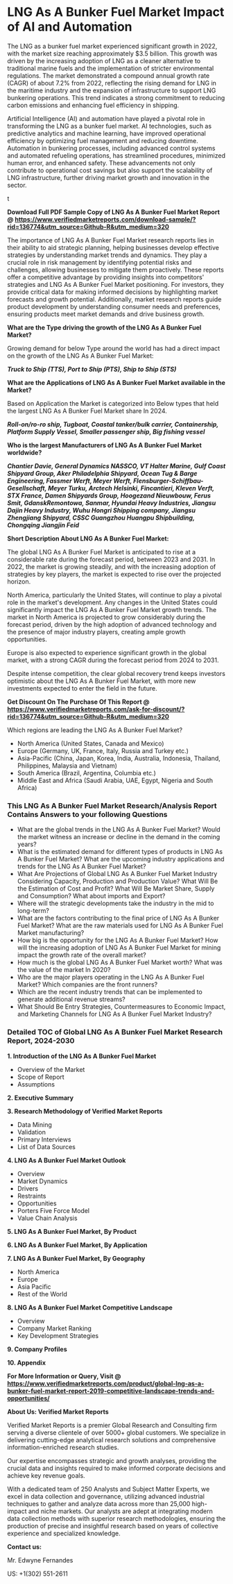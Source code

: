 <meta name="title" content="Global LNG As A Bunker Fuel Market Impact of AI and Automation"><meta name="description" content="The LNG as a bunker fuel market experienced significant growth in 2022, with the market size reaching approximately $3.5 billion. This growth was driven by the increas"><meta name="title" content="LNG As A Bunker Fuel Market Size, Share, Scope, Trends, Growth, Opportunities, Analysis, Forecast"><h1>LNG As A Bunker Fuel Market Impact of AI and Automation</h1><p>The LNG as a bunker fuel market experienced significant growth in 2022, with the market size reaching approximately $3.5 billion. This growth was driven by the increasing adoption of LNG as a cleaner alternative to traditional marine fuels and the implementation of stricter environmental regulations. The market demonstrated a compound annual growth rate (CAGR) of about 7.2% from 2022, reflecting the rising demand for LNG in the maritime industry and the expansion of infrastructure to support LNG bunkering operations. This trend indicates a strong commitment to reducing carbon emissions and enhancing fuel efficiency in shipping.</p><p>Artificial Intelligence (AI) and automation have played a pivotal role in transforming the LNG as a bunker fuel market. AI technologies, such as predictive analytics and machine learning, have improved operational efficiency by optimizing fuel management and reducing downtime. Automation in bunkering processes, including advanced control systems and automated refueling operations, has streamlined procedures, minimized human error, and enhanced safety. These advancements not only contribute to operational cost savings but also support the scalability of LNG infrastructure, further driving market growth and innovation in the sector.</p>t</p><p id="" class=""><strong>Download Full PDF Sample Copy of LNG As A Bunker Fuel Market Report @ <a href="https://www.verifiedmarketreports.com/download-sample/?rid=136774&utm_source=Github-R&utm_medium=320" target="_blank">https://www.verifiedmarketreports.com/download-sample/?rid=136774&utm_source=Github-R&utm_medium=320</a></strong></p><p>The importance of&nbsp;LNG As A Bunker Fuel Market research reports lies in their ability to aid strategic planning, helping businesses develop effective strategies by understanding market trends and dynamics. They play a crucial role in risk management by identifying potential risks and challenges, allowing businesses to mitigate them proactively. These reports offer a competitive advantage by providing insights into competitors' strategies and LNG As A Bunker Fuel Market positioning. For investors, they provide critical data for making informed decisions by highlighting market forecasts and growth potential. Additionally, market research reports guide product development by understanding consumer needs and preferences, ensuring products meet market demands and drive business growth.</p><p><strong>What are the&nbsp;Type driving the growth of the LNG As A Bunker Fuel Market?</strong></p><p id="" class="">Growing demand for below Type around the world has had a direct impact on the growth of the LNG As A Bunker Fuel Market:</p><em><strong>Truck to Ship (TTS), Port to Ship (PTS), Ship to Ship (STS)</strong></em></p><strong>What are the&nbsp;Applications&nbsp;of LNG As A Bunker Fuel Market available in the Market?</strong></p><p id="" class="">Based on Application the Market is categorized into Below types that held the largest LNG As A Bunker Fuel Market share In 2024.</p><em><strong>Roll-on/ro-ro ship, Tugboat, Coastal tanker/bulk carrier, Containership, Platform Supply Vessel, Smaller passenger ship, Big fishing vessel</strong></em></p><strong>Who is the largest Manufacturers of LNG As A Bunker Fuel Market worldwide?</strong></p><p><em><strong>Chantier Davie, General Dynamics NASSCO, VT Halter Marine, Gulf Coast Shipyard Group, Aker Philadelphia Shipyard, Ocean Tug & Barge Engineering, Fassmer Werft, Meyer Werft, Flensburger-Schiffbau-Gesellschaft, Meyer Turku, Arctech Helsinki, Fincantieri, Kleven Verft, STX France, Damen Shipyards Group, Hoogezand Nieuwbouw, Ferus Smit, GdanskRemontowa, Sanmar, Hyundai Heavy Industries, Jiangsu Dajin Heavy Industry, Wuhu Hongri Shipping company, Jiangsu Zhengjiang Shipyard, CSSC Guangzhou Huangpu Shipbuilding, Chongqing Jiangjin Feid</strong></em></p><p id="" class=""><strong>Short Description About LNG As A Bunker Fuel Market:</strong></p><p>The global LNG As A Bunker Fuel Market is anticipated to rise at a considerable rate during the forecast period, between 2023 and 2031. In 2022, the market is growing steadily, and with the increasing adoption of strategies by key players, the market is expected to rise over the projected horizon.</p><p>North America, particularly the United States, will continue to play a pivotal role in the market's development. Any changes in the United States could significantly impact the LNG As A Bunker Fuel Market growth trends. The market in North America is projected to grow considerably during the forecast period, driven by the high adoption of advanced technology and the presence of major industry players, creating ample growth opportunities.</p><p>Europe is also expected to experience significant growth in the global market, with a strong CAGR during the forecast period from 2024 to 2031.</p><p>Despite intense competition, the clear global recovery trend keeps investors optimistic about the LNG As A Bunker Fuel Market, with more new investments expected to enter the field in the future.</p><p id="" class=""><strong>Get Discount On The Purchase Of This Report @ <a href="https://www.verifiedmarketreports.com/ask-for-discount/?rid=136774&utm_source=Github-R&utm_medium=320" target="_blank">https://www.verifiedmarketreports.com/ask-for-discount/?rid=136774&utm_source=Github-R&utm_medium=320</a></strong></p>Which regions are leading the LNG As A Bunker Fuel Market?</p><ul><li>North America (United States, Canada and Mexico)</li><li>Europe (Germany, UK, France, Italy, Russia and Turkey etc.)</li><li>Asia-Pacific (China, Japan, Korea, India, Australia, Indonesia, Thailand, Philippines, Malaysia and Vietnam)</li><li>South America (Brazil, Argentina, Columbia etc.)</li><li>Middle East and Africa (Saudi Arabia, UAE, Egypt, Nigeria and South Africa)</li></ul><h3 id="" class="">This LNG As A Bunker Fuel Market Research/Analysis Report Contains Answers to your following Questions</h3><ul><li>What are the global trends in the LNG As A Bunker Fuel Market? Would the market witness an increase or decline in the demand in the coming years?</li><li>What is the estimated demand for different types of products in LNG As A Bunker Fuel Market? What are the upcoming industry applications and trends for the LNG As A Bunker Fuel Market?</li><li>What Are Projections of Global LNG As A Bunker Fuel Market Industry Considering Capacity, Production and Production Value? What Will Be the Estimation of Cost and Profit? What Will Be Market Share, Supply and Consumption? What about imports and Export?</li><li>Where will the strategic developments take the industry in the mid to long-term?</li><li>What are the factors contributing to the final price of LNG As A Bunker Fuel Market? What are the raw materials used for LNG As A Bunker Fuel Market manufacturing?</li><li>How big is the opportunity for the LNG As A Bunker Fuel Market? How will the increasing adoption of LNG As A Bunker Fuel Market for mining impact the growth rate of the overall market?</li><li>How much is the global LNG As A Bunker Fuel Market worth? What was the value of the market In 2020?</li><li>Who are the major players operating in the LNG As A Bunker Fuel Market? Which companies are the front runners?</li><li>Which are the recent industry trends that can be implemented to generate additional revenue streams?</li><li>What Should Be Entry Strategies, Countermeasures to Economic Impact, and Marketing Channels for LNG As A Bunker Fuel Market Industry?</li></ul><h3 id="" class="">Detailed TOC of Global LNG As A Bunker Fuel Market Research Report, 2024-2030</h3><p id="" class=""><strong>1. Introduction of the LNG As A Bunker Fuel Market</strong></p><ul><li>Overview of the Market</li><li>Scope of Report</li><li>Assumptions</li></ul><p id="" class=""><strong>2. Executive Summary</strong></p><p id="" class=""><strong>3. Research Methodology of Verified Market Reports</strong></p><ul><li>Data Mining</li><li>Validation</li><li>Primary Interviews</li><li>List of Data Sources</li></ul><p id="" class=""><strong>4. LNG As A Bunker Fuel Market Outlook</strong></p><ul><li>Overview</li><li>Market Dynamics</li><li>Drivers</li><li>Restraints</li><li>Opportunities</li><li>Porters Five Force Model</li><li>Value Chain Analysis</li></ul><p id="" class=""><strong>5. LNG As A Bunker Fuel Market, By Product</strong></p><p id="" class=""><strong>6. LNG As A Bunker Fuel Market, By Application</strong></p><p id="" class=""><strong>7. LNG As A Bunker Fuel Market, By Geography</strong></p><ul><li>North America</li><li>Europe</li><li>Asia Pacific</li><li>Rest of the World</li></ul><p id="" class=""><strong>8. LNG As A Bunker Fuel Market Competitive Landscape</strong></p><ul><li>Overview</li><li>Company Market Ranking</li><li>Key Development Strategies</li></ul><p id="" class=""><strong>9. Company Profiles</strong></p><p id="" class=""><strong>10. Appendix</strong></p><p id="" class=""><strong>For More Information or Query, Visit @ <a href="https://www.verifiedmarketreports.com/product/global-lng-as-a-bunker-fuel-market-report-2019-competitive-landscape-trends-and-opportunities/" target="_blank">https://www.verifiedmarketreports.com/product/global-lng-as-a-bunker-fuel-market-report-2019-competitive-landscape-trends-and-opportunities/</a></strong></p><p id="" class=""><strong>About Us: Verified Market Reports</strong></p><p id="" class="">Verified Market Reports is a premier Global Research and Consulting firm serving a diverse clientele of over 5000+ global customers. We specialize in delivering cutting-edge analytical research solutions and comprehensive information-enriched research studies.</p><p id="" class="">Our expertise encompasses strategic and growth analyses, providing the crucial data and insights required to make informed corporate decisions and achieve key revenue goals.</p><p id="" class="">With a dedicated team of 250 Analysts and Subject Matter Experts, we excel in data collection and governance, utilizing advanced industrial techniques to gather and analyze data across more than 25,000 high-impact and niche markets. Our analysts are adept at integrating modern data collection methods with superior research methodologies, ensuring the production of precise and insightful research based on years of collective experience and specialized knowledge.</p><p id="" class=""><strong>Contact us:</strong></p><p id="" class="">Mr. Edwyne Fernandes</p><p id="" class="">US: +1(302) 551-2611</p>